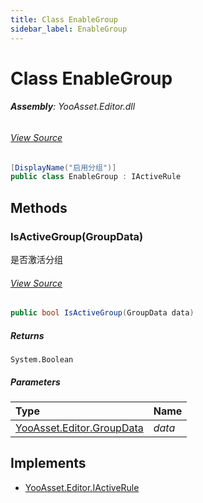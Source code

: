 ```yaml
---
title: Class EnableGroup
sidebar_label: EnableGroup
---
```

# Class EnableGroup


###### **Assembly**: YooAsset.Editor.dll
###### [View Source](https://github.com/tuyoogame/YooAsset-Samples.git/blob/main/Assets/YooAsset/Editor/AssetBundleCollector/DefaultRules/DefaultActiveRule.cs#L4)
```csharp title="Declaration"
[DisplayName("启用分组")]
public class EnableGroup : IActiveRule
```
## Methods
### IsActiveGroup(GroupData)
是否激活分组
###### [View Source](https://github.com/tuyoogame/YooAsset-Samples.git/blob/main/Assets/YooAsset/Editor/AssetBundleCollector/DefaultRules/DefaultActiveRule.cs#L7)
```csharp title="Declaration"
public bool IsActiveGroup(GroupData data)
```

##### Returns

`System.Boolean`

##### Parameters

| Type | Name |
|:--- |:--- |
| [YooAsset.Editor.GroupData](../YooAsset.Editor/GroupData.md) | *data* |


## Implements

* [YooAsset.Editor.IActiveRule](../YooAsset.Editor/IActiveRule.md)
